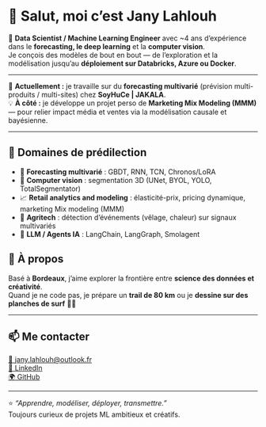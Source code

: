 # 👋 Salut, moi c’est Jany Lahlouh

🎯 **Data Scientist / Machine Learning Engineer** avec ~4 ans d’expérience dans le **forecasting, le deep learning** et la **computer vision**.  
Je conçois des modèles de bout en bout — de l’exploration et la modélisation jusqu’au **déploiement sur Databricks, Azure ou Docker**.

---

🔭 **Actuellement :** je travaille sur du **forecasting multivarié** (prévision multi-produits / multi-sites) chez **SoyHuCe | JAKALA**.  
💡 **À côté :** je développe un projet perso de **Marketing Mix Modeling (MMM)** — pour relier impact média et ventes via la modélisation causale et bayésienne.

---

## 🧠 Domaines de prédilection

- 🧩 **Forecasting multivarié** : GBDT, RNN, TCN, Chronos/LoRA  
- 🩻 **Computer vision** : segmentation 3D (UNet, BYOL, YOLO, TotalSegmentator)  
- 📈 **Retail analytics and modeling** : élasticité-prix, pricing dynamique, marketing Mix modeling (MMM)
- 🌾 **Agritech** : détection d’événements (vêlage, chaleur) sur signaux multivariés  
- 🤖 **LLM / Agents IA** : LangChain, LangGraph, Smolagent  


## 🌿 À propos

Basé à **Bordeaux**, j’aime explorer la frontière entre **science des données et créativité**.  
Quand je ne code pas, je prépare un **trail de 80 km** ou je **dessine sur des planches de surf** 🏄‍♂️  

---

## 📫 Me contacter

[📧 jany.lahlouh@outlook.fr](mailto:jany.lahlouh@outlook.fr)  
[💼 LinkedIn](https://www.linkedin.com/in/jany-lahlouh/)  
[🌍 GitHub](https://github.com/janylahlouh)

---

⭐ *“Apprendre, modéliser, déployer, transmettre.”*  
Toujours curieux de projets ML ambitieux et créatifs.
